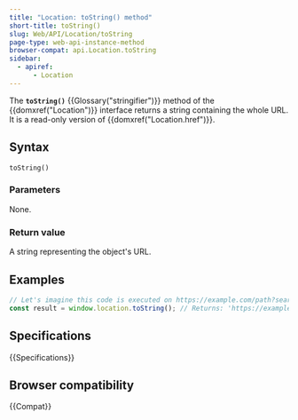 ```yaml
---
title: "Location: toString() method"
short-title: toString()
slug: Web/API/Location/toString
page-type: web-api-instance-method
browser-compat: api.Location.toString
sidebar:
  - apiref:
      - Location
---
```


The **`toString()`** {{Glossary("stringifier")}} method of the
{{domxref("Location")}} interface returns a string containing the
whole URL. It is a read-only version of {{domxref("Location.href")}}.

## Syntax

```js-nolint
toString()
```

### Parameters

None.

### Return value

A string representing the object's URL.

## Examples

```js
// Let's imagine this code is executed on https://example.com/path?search#hash
const result = window.location.toString(); // Returns: 'https://example.com/path?search#hash'
```

## Specifications

{{Specifications}}

## Browser compatibility

{{Compat}}
